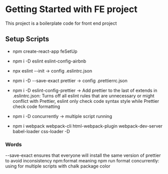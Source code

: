# Getting Started with FE project

This project is a boilerplate code for front end project

## Setup Scripts

- npm create-react-app feSetUp
- npm i -D eslint eslint-config-airbnb
- npx eslint --init -> config .eslintrc.json
- npm i -D --save-exact prettier -> config .prettierrc.json
- npm i -D eslint-config-prettier -> Add prettier to the last of extends in .eslintrc.json:
Turns off all eslint rules that are unnecessary or might conflict with Prettier, eslint only check code syntax style while Prettier check code formatting
- npm i -D concurrently  -> multiple script running

- npm i webpack webpack-cli html-webpack-plugin webpack-dev-server babel-loader css-loader -D

### Words

--save-exact ensures that everyone will install the same version of prettier to avoid inconsistency
npm:format meaning npm run format
concurrently: using for multiple scripts with chalk package color
